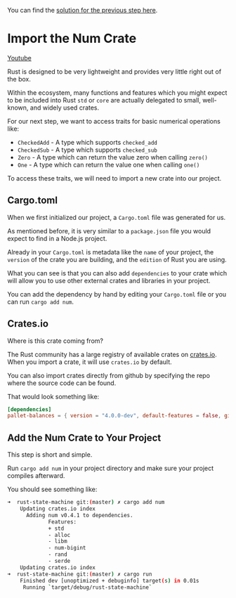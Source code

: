 You can find the [solution for the previous step here](https://gist.github.com/nomadbitcoin/2cf138e17e3f8a6c01f2a862af822d14).

# Import the Num Crate

[Youtube](https://www.youtube.com/watch?v=PpLmza4FF08)

Rust is designed to be very lightweight and provides very little right out of the box.

Within the ecosystem, many functions and features which you might expect to be included into Rust `std` or `core` are actually delegated to small, well-known, and widely used crates.

For our next step, we want to access traits for basic numerical operations like:

- `CheckedAdd` - A type which supports `checked_add`
- `CheckedSub` - A type which supports `checked_sub`
- `Zero` - A type which can return the value zero when calling `zero()`
- `One` - A type which can return the value one when calling `one()`

To access these traits, we will need to import a new crate into our project.

## Cargo.toml

When we first initialized our project, a `Cargo.toml` file was generated for us.

As mentioned before, it is very similar to a `package.json` file you would expect to find in a Node.js project.

Already in your `Cargo.toml` is metadata like the `name` of your project, the `version` of the crate you are building, and the `edition` of Rust you are using.

What you can see is that you can also add `dependencies` to your crate which will allow you to use other external crates and libraries in your project.

You can add the dependency by hand by editing your `Cargo.toml` file or you can run `cargo add num`.

## Crates.io

Where is this crate coming from?

The Rust community has a large registry of available crates on [crates.io](https://crates.io/). When you import a crate, it will use `crates.io` by default.

You can also import crates directly from github by specifying the repo where the source code can be found.

That would look something like:

```toml
[dependencies]
pallet-balances = { version = "4.0.0-dev", default-features = false, git = "https://github.com/paritytech/substrate.git", branch = "polkadot-v1.0.0" }
```

## Add the Num Crate to Your Project

This step is short and simple.

Run `cargo add num` in your project directory and make sure your project compiles afterward.

You should see something like:

```bash
➜  rust-state-machine git:(master) ✗ cargo add num
    Updating crates.io index
      Adding num v0.4.1 to dependencies.
             Features:
             + std
             - alloc
             - libm
             - num-bigint
             - rand
             - serde
    Updating crates.io index
➜  rust-state-machine git:(master) ✗ cargo run
    Finished dev [unoptimized + debuginfo] target(s) in 0.01s
     Running `target/debug/rust-state-machine`
```
